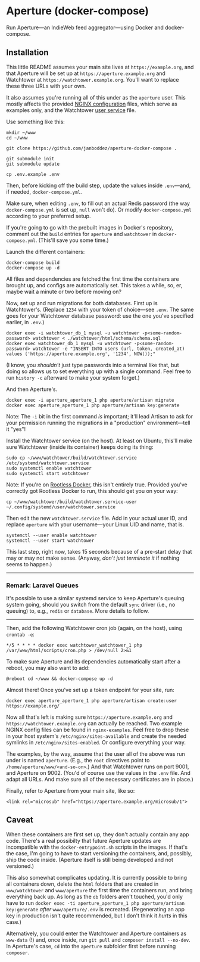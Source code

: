 # Aperture (docker-compose)
Run Aperture—an IndieWeb feed aggregator—using Docker and docker-compose.

## Installation
This little README assumes your main site lives at `https://example.org`, and that Aperture will be set up at `https://aperture.example.org` and Watchtower at `https://watchtower.example.org`. You'll want to replace these three URLs with your own.

It also assumes you're running all of this under as the `aperture` user. This mostly affects the provided [NGINX configuration](https://github.com/janboddez/aperture-docker-compose/tree/master/nginx-examples) files, which serve as examples only, and the Watchtower [user service](https://github.com/janboddez/watchtower-docker/blob/master/build/watchtower.service-user) file.

Use something like this:
```
mkdir ~/www
cd ~/www

git clone https://github.com/janboddez/aperture-docker-compose .

git submodule init
git submodule update

cp .env.example .env
```
Then, before kicking off the build step, update the values inside `.env`—and, if needed, `docker-compose.yml`.

Make sure, when editing `.env`, to fill out an actual Redis password (the way `docker-compose.yml` is set up, `null` won't do). Or modify `docker-compose.yml` according to your preferred setup.

If you're going to go with the prebuilt images in Docker's repository, comment out the `build` entries for `aperture` and `watchtower` in `docker-compose.yml`. (This'll save you some time.)

Launch the different containers:
```
docker-compose build
docker-compose up -d
```
All files and dependencies are fetched the first time the containers are brought up, and configs are automatically set. This takes a while, so, er, maybe wait a minute or two before moving on?

Now, set up and run migrations for both databases. First up is Watchtower's. (Replace `1234` with your token of choice—see `.env`. The same goes for your Watchtower database password: use the one you've specified earlier, in `.env`.)
```
docker exec -i watchtower_db_1 mysql -u watchtower -p<some-random-password> watchtower < ./watchtower/html/schema/schema.sql
docker exec watchtower_db_1 mysql -u watchtower -p<some-random-password> watchtower -e "INSERT INTO users (url, token, created_at) values ('https://aperture.example.org', '1234', NOW());"
```
(I know, you _shouldn't_ just type passwords into a terminal like that, but doing so allows us to set everything up with a single command. Feel free to run `history -c` afterward to make your system forget.)

And then Aperture's.
```
docker exec -i aperture_aperture_1 php aperture/artisan migrate
docker exec aperture_aperture_1 php aperture/artisan key:generate
```
Note: The `-i` bit in the first command _is_ important; it'll lead Artisan to ask for your permission running the migrations in a "production" environment—tell it "yes"!

Install the Watchtower service (on the host). At least on Ubuntu, this'll make sure Watchtower (inside its container) keeps doing its thing:
```
sudo cp ~/www/watchtower/build/watchtower.service /etc/systemd/watchtower.service
sudo systemctl enable watchtower
sudo systemctl start watchtower
```
Note: If you're on [Rootless Docker](https://docs.docker.com/engine/security/rootless/), this isn't entirely true. Provided you've correctly got Rootless Docker to run, this should get you on your way:
```
cp ~/www/watchtower/build/watchtower.service-user ~/.config/systemd/user/watchtower.service
```
Then edit the new `watchtower.service` file. Add in your actual user ID, and replace `aperture` with your username—your Linux UID and name, that is.
```
systemctl --user enable watchtower
systemctl --user start watchtower
```
This last step, right now, takes 15 seconds because of a pre-start delay that may or may not make sense. (Anyway, _don't just terminate it_ if nothing seems to happen.)
***
### Remark: Laravel Queues
It's possible to use a similar systemd service to keep Aperture's queuing system going, should you switch from the default `sync` driver (i.e., no queuing) to, e.g., `redis` or `database`. More details to follow.
***
Then, add the following Watchtower cron job (again, on the host), using `crontab -e`:
```
*/5 * * * * docker exec watchtower_watchtower_1 php /var/www/html/scripts/cron.php > /dev/null 2>&1
```

To make sure Aperture and its dependencies automatically start after a reboot, you may also want to add:
```
@reboot cd ~/www && docker-compose up -d
```

Almost there! Once you've set up a token endpoint for your site, run:
```
docker exec aperture_aperture_1 php aperture/artisan create:user https://example.org/
```

Now all that's left is making sure `https://aperture.example.org` and `https://watchtower.example.org` can actually be reached. Two example NGINX config files can be found in `nginx-examples`. Feel free to drop these in your host system's `/etc/nginx/sites-available` and create the needed symlinks in `/etc/nginx/sites-enabled`. Or configure everything your way.

The examples, by the way, assume that the user all of the above was run under is named `aperture`. (E.g., the `root` directives point to `/home/aperture/www/<and-so-on>`.) And that Watchtower runs on port 9001, and Aperture on 9002. (You'd of course use the values in the `.env` file. And adapt all URLs. And make sure all of the necessary certificates are in place.)

Finally, refer to Aperture from your main site, like so:
```
<link rel="microsub" href="https://aperture.example.org/microsub/1">
```

## Caveat
When these containers are first set up, they don't actually contain any app code. There's a real possibilty that future Aperture updates are incompatible with the `docker-entrypoint.sh` scripts in the images. If that's the case, I'm going to have to start versioning the containers, and, possibly, ship the code inside. (Aperture itself is still being developed and not versioned.)

This also somewhat complicates updating. It is currently possible to bring all containers down, delete the `html` folders that are created in `www/watchtower` and `www/aperture` the first time the containers run, and bring everything back up. As long as the `db` folders aren't touched, you'd only have to run `docker exec -ti aperture_aperture_1 php aperture/artisan key:generate` _after_ `www/aperture/.env` is recreated. (Regenerating an app key in production isn't quite recommended, but I don't think it _hurts_ in this case.)

Alternatively, you could enter the Watchtower and Aperture containers as `www-data` (!) and, once inside, run `git pull` and `composer install --no-dev`. In Aperture's case, `cd` into the `aperture` subfolder first before running `composer`.
